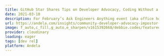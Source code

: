 ```yaml
---
title: GitHub Star Shares Tips on Developer Advocacy, Coding Without a Degree, and Imposter Syndrome
date: 2021-03-10
description: For February’s Ask Engineers Anything event (aka office hours for our engineer community), I invited GitHub Star and community favorite, Debbie O’Brien, to share her experience as a woman in tech who is making a huge difference in the ecosystem.
url: https://andela.com/insights/community-developer-advocacy-impostor-syndrome/
image: f_auto,c_fill,g_auto,e_sharpen/v1615392668/debbie.codes/featured-posts/ask-engineers-anything_m3vmrk
provider: cloudinary
loading: eager
tags: [dev rel]
platform: Andela
---
```

